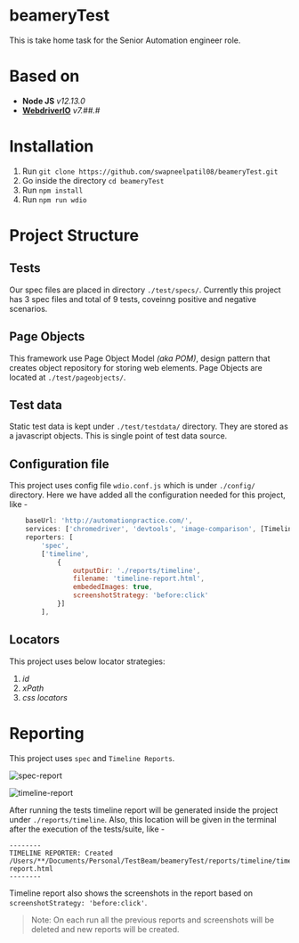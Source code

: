 # beameryTest
This is take home task for the Senior Automation engineer role.

# Based on 
* **Node JS** _v12.13.0_
* **[WebdriverIO](https://webdriver.io/ "WebdriverIO · Next-gen browser and mobile automation test framework for Node.js | WebdriverIO")** _v7.##.#_

# Installation
1. Run `git clone https://github.com/swapneelpatil08/beameryTest.git`
2. Go inside the directory `cd beameryTest`
3. Run `npm install`
4. Run  `npm run wdio`

# Project Structure

## Tests
Our spec files are placed in directory `./test/specs/`. Currently this project has 3 spec files and total of 9 tests, coveinng positive and negative scenarios.

## Page Objects
This framework use Page Object Model _(aka POM)_, design pattern that creates object repository for storing web elements. Page Objects are located at `./test/pageobjects/`.

## Test data
Static test data is kept under `./test/testdata/` directory. They are stored as a javascript objects. This is single point of test data source.

## Configuration file
This project uses config file `wdio.conf.js` which is under `./config/` directory. Here we have added all the configuration needed for this project, like - 
```Javascript
    baseUrl: 'http://automationpractice.com/',
    services: ['chromedriver', 'devtools', 'image-comparison', [TimelineService]],
    reporters: [
        'spec',
        ['timeline',
            {
                outputDir: './reports/timeline',
                filename: 'timeline-report.html',
                embededImages: true,
                screenshotStrategy: 'before:click'
            }]
        ],
```

## Locators 
This project uses below locator strategies:
1. _id_
2. _xPath_
3. _css locators_

# Reporting
This project uses `spec` and `Timeline Reports`. 

![spec-report](https://photos.app.goo.gl/trS4UYBrvFxj33y86)

![timeline-report](https://photos.app.goo.gl/2ENi9VQSDuEttMKA6)

After running the tests timeline report will be generated inside the project under `./reports/timeline`. Also, this location will be given in the terminal after the execution of the tests/suite, like -
```
--------
TIMELINE REPORTER: Created /Users/**/Documents/Personal/TestBeam/beameryTest/reports/timeline/timeline-report.html
--------
```
Timeline report also shows the screenshots in the report based on `screenshotStrategy: 'before:click'`. 

> Note: On each run all the previous reports and screenshots will be deleted and new reports will be created.
